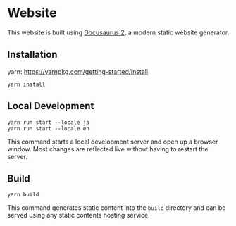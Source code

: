 # Website

This website is built using [Docusaurus 2](https://v2.docusaurus.io/), a modern static website generator.

## Installation

yarn: https://yarnpkg.com/getting-started/install

```console
yarn install
```

## Local Development

```console
yarn run start --locale ja
yarn run start --locale en
```

This command starts a local development server and open up a browser window. Most changes are reflected live without having to restart the server.

## Build

```console
yarn build
```

This command generates static content into the `build` directory and can be served using any static contents hosting service.
